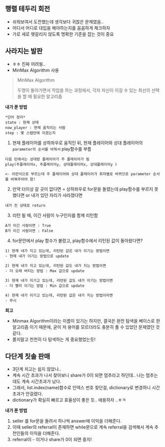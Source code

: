 ## 행렬 테두리 회전
- 쉬워보여서 도전했는데 생각보다 귀찮은 문제였음..
- 어디서 어디로 대입을 해야하는지를 꼼꼼하게 체크하자
- 가로 세로 헷갈리지 않도록 명확한 기준을 잡는 것이 중요


## 사라지는 발판
- ㅎㅎ 진짜 어려웡..
- MinMax Algorithm 사용 
>  MinMax Algorithm 
>
> 두명이 돌아가면서 작업을 하는 과정에서, 각자 자신이 이길 수 있는 최선의 선택을 할 때 필요한 알고리즘


**내가 푼 방법**
```
*단어 정리*
state : 현재 상태
now_player : 현재 움직이는 사람
step : 몇 스텝만에 이겼는지 
```

1. 현재 플레이어를 상하좌우로 움직인 뒤, 현재 플레이어와 상대 플레이어의 `parameter의 순서를 바꿔서` play함수를  부름 
```
다음 턴에서는 상대방 플레이어가 주 플레이어가 됨
play(주플레이어x, 주플레이어y, 상대플레이어x, 상대플레이어y ) 

<- 이런식으로 부르는데 주 플레이어와 상대 플레이어가 회차별로 바뀌므로 parameter 순서를 바꿔주어야 함! 
```

2. 만약 더이상 갈 곳이 없다면 
= 상하좌우로 for문을 돌렸는데 play함수를 부르지 못했다면 or 내가 있던 자리가 사라졌다면

```
내가 진 상태로 return
```

3. 리턴 될 때, 이긴 사람이 누구인지를 함께 리턴함
``` 
A가 이긴 사람이면 : True
B가 이긴 사람이면 : False
```

4. for문안에서 play 함수가 불렸고, play함수에서 리턴된 값이 돌아왔다면? 
```
1) 현재 내가 지고 있는데, 리턴된 값은 내가 이기는 방법이면
- 현재 내가 이기는 방법으로 update

2) 현재 내가 지고 있는데, 리턴된 값도 내가 지는 방법이면
- 더 오래 버티는 방법 : Max 값으로 update

3) 현재 내가 이기고 있는데, 리턴된 값도 내가 이기는 방법이면
- 더 빨리 이기는 방법 : Min 값으로 update

4) 현재 내가 이기고 있는데, 리턴된 값은 내가 지는 방법이라면
- 무시
```


**회고**
- Minmax Algorithm이라는 이름이 있기는 하지만, 결국은 완전 탐색을 베이스로 한 알고리즘 이기 때문에, 굳이 저 용어를 모르더라도 충분히 풀 수 있었던 문제였던 것 같다.
- 쫄지말고 천천히 다 탐색하는 게 중요했었는듯! 


## 다단계 칫솔 판매
- 3단계 치고는 쉽지 않았나..
- 계속 시간 초과가 나서 찾아보니 share가 0이 되면 멈추라고 하던데.. 나는 멈추는데도 계속 시간초과가 났다. 
- 그래서, list.index(name)함수로 인덱스 번호 찾던걸, dictionary로 변경하니 시간 초과가 안걸렸다. 
- dictionary가 확실히 빠르고 효율성이 좋은 듯.. 애용하자 ..ㅎㅋ


**내가 푼 방법**
1. seller 를 for문을 돌려서 하나씩 answer에 이익을 더해준다. 
2. 이때 seller의 referral이 존재하면 while문으로 계속 referral을 검색해서 계속 추천인들의 이익을 더해준다. 
3. referral이 - 이거나 share가 0이 되면 중지!

